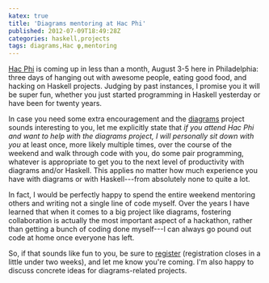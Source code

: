 ```yaml
---
katex: true
title: 'Diagrams mentoring at Hac Phi'
published: 2012-07-09T18:49:28Z
categories: haskell,projects
tags: diagrams,Hac φ,mentoring
---
```


<a href="http://www.haskell.org/haskellwiki/Hac_%CF%86">Hac Phi</a> is coming up in less than a month, August 3-5 here in Philadelphia: three days of hanging out with awesome people, eating good food, and hacking on Haskell projects.  Judging by past instances, I promise you it will be super fun, whether you just started programming in Haskell yesterday or have been for twenty years.

In case you need some extra encouragement and the <a href="http://projects.haskell.org/diagrams">diagrams</a> project sounds interesting to you, let me explicitly state that <i>if you attend Hac Phi and want to help with the diagrams project, I will personally sit down with you</i> at least once, more likely multiple times, over the course of the weekend and walk through code with you, do some pair programming, whatever is appropriate to get you to the next level of productivity with diagrams and/or Haskell.  This applies no matter how much experience you have with diagrams or with Haskell---from absolutely none to quite a lot.

In fact, I would be perfectly happy to spend the entire weekend mentoring others and writing not a single line of code myself.  Over the years I have learned that when it comes to a big project like diagrams, fostering collaboration is actually the most important aspect of a hackathon, rather than getting a bunch of coding done myself---I can always go pound out code at home once everyone has left.

So, if that sounds like fun to you, be sure to <a href="http://www.haskell.org/haskellwiki/Hac_%CF%86/Register">register</a> (registration closes in a little under two weeks), and let me know you're coming.  I'm also happy to discuss concrete ideas for diagrams-related projects.

